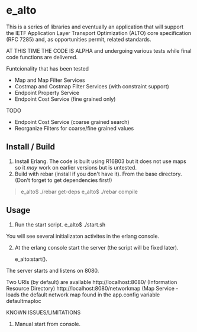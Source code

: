 e_alto
======
This is a series of libraries and eventually an application that will 
support the IETF Application Layer Transport Optimization (ALTO) core
specification (RFC 7285) and, as opportunities permit, related 
standards.

AT THIS TIME THE CODE IS ALPHA and undergoing various tests while 
final code functions are delivered.

Funtcionality that has been tested
- Map and Map Filter Services
- Costmap and Costmap Filter Services (with constraint support)
- Endpoint Property Service
- Endpoint Cost Service (fine grained only)

TODO
- Endpoint Cost Service (coarse grained search)
- Reorganize Filters for coarse/fine grained values

Install / Build
---------------
1. Install Erlang. The code is built using R16B03 but it does not use maps 
so it *may* work on earlier versions but is untested.
2. Build with rebar (install if you don't have it).  From the base 
directory.  (Don't forget to get dependencies first!)
> e_alto$ ./rebar get-deps
> e_alto$ ./rebar compile

Usage
----- 
1. Run the start script.
	e_alto$ ./start.sh

You will see several initializaton activites in the erlang console.

2. At the erlang console start the server (the script will be fixed 
later).
  
	e_alto:start().

The server starts and listens on 8080.

Two URIs (by default) are available 
http://localhost:8080/ (Information Resource Directory)
http://localhost:8080/networkmap (Map Service - loads the default 
network map found in the app.config variable defaultmaploc

KNOWN ISSUES/LIMITATIONS
1. Manual start from console. 
